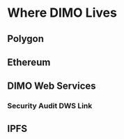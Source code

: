 # Where DIMO Lives

## Polygon

## Ethereum

## DIMO Web Services

### Security Audit DWS Link

## IPFS
